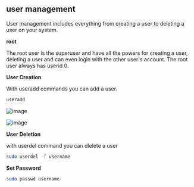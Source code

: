 ## user management
User management includes everything from creating a user to deleting a user on your system.

**root**

The root user is the superuser and have all the powers for creating a user, deleting a user and can even login with the other user's account. The root user always has userid 0.

**User Creation**

With useradd commands you can add a user.

```bash
useradd
```
 
![image](https://user-images.githubusercontent.com/98270930/166136960-cdd3b639-421f-47b6-a574-614c35a65bf1.png)


![image](https://user-images.githubusercontent.com/98270930/166136972-6e8f84cb-53ab-4a5b-bad5-3756365263e5.png)

**User Deletion**

with userdel command you can dlelete a user

```bash
sudo userdel -f username
```
**Set Password**

```bash
sudo passwd username
```
